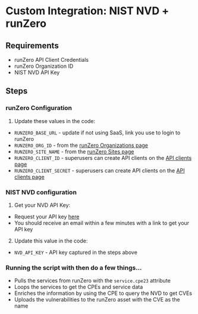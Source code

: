 # Custom Integration: NIST NVD + runZero

## Requirements

- runZero API Client Credentials
- runZero Organization ID
- NIST NVD API Key

## Steps

### runZero Configuration

1. Update these values in the code:

- `RUNZERO_BASE_URL` - update if not using SaaS, link you use to login to runZero
- `RUNZERO_ORG_ID` - from the [runZero Organizations page](https://console.runzero.com/organizations)
- `RUNZERO_SITE_NAME` - from the [runZero Sites page](https://console.runzero.com/sites)
- `RUNZERO_CLIENT_ID` - superusers can create API clients on the [API clients page](https://console.runzero.com/account/api/clients)
- `RUNZERO_CLIENT_SECRET` - superusers can create API clients on the [API clients page](https://console.runzero.com/account/api/clients)

### NIST NVD configuration

1. Get your NVD API Key:

- Request your API key [here](https://nvd.nist.gov/developers/request-an-api-key)
- You should receive an email within a few minutes with a link to get your API key

2. Update this value in the code:

- `NVD_API_KEY` - API key captured in the steps above

### Running the script with then do a few things...

- Pulls the services from runZero with the `service.cpe23` attribute
- Loops the services to get the CPEs and service data 
- Enriches the information by using the CPE to query the NVD to get CVEs
- Uploads the vulnerabilities to the runZero asset with the CVE as the name